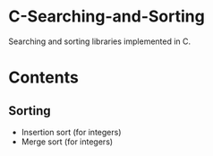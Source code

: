 # C-Searching-and-Sorting
Searching and sorting libraries implemented in C.

# Contents
## Sorting
* Insertion sort (for integers)
* Merge sort (for integers)
